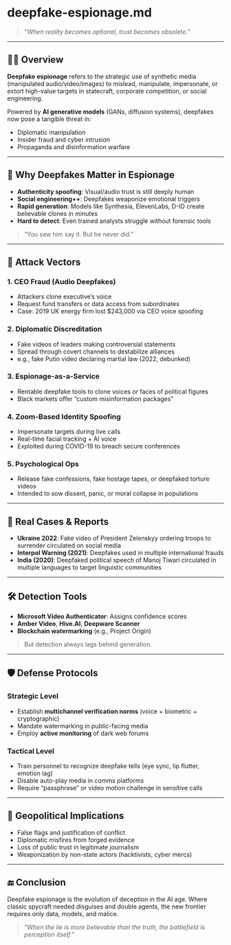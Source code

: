 # deepfake-espionage.md

> *“When reality becomes optional, trust becomes obsolete.”*

---

## 🕵️‍♂️ Overview

**Deepfake espionage** refers to the strategic use of synthetic media (manipulated audio/video/images) to mislead, manipulate, impersonate, or extort high-value targets in statecraft, corporate competition, or social engineering.

Powered by **AI generative models** (GANs, diffusion systems), deepfakes now pose a tangible threat in:

* Diplomatic manipulation
* Insider fraud and cyber intrusion
* Propaganda and disinformation warfare

---

## 🎯 Why Deepfakes Matter in Espionage

* **Authenticity spoofing**: Visual/audio trust is still deeply human
* **Social engineering++**: Deepfakes weaponize emotional triggers
* **Rapid generation**: Models like Synthesia, ElevenLabs, D-ID create believable clones in minutes
* **Hard to detect**: Even trained analysts struggle without forensic tools

> “You saw him say it. But he never did.”

---

## 🧠 Attack Vectors

### 1. **CEO Fraud (Audio Deepfakes)**

* Attackers clone executive’s voice
* Request fund transfers or data access from subordinates
* Case: 2019 UK energy firm lost \$243,000 via CEO voice spoofing

### 2. **Diplomatic Discreditation**

* Fake videos of leaders making controversial statements
* Spread through covert channels to destabilize alliances
* e.g., fake Putin video declaring martial law (2022, debunked)

### 3. **Espionage-as-a-Service**

* Rentable deepfake tools to clone voices or faces of political figures
* Black markets offer “custom misinformation packages”

### 4. **Zoom-Based Identity Spoofing**

* Impersonate targets during live calls
* Real-time facial tracking + AI voice
* Exploited during COVID-19 to breach secure conferences

### 5. **Psychological Ops**

* Release fake confessions, fake hostage tapes, or deepfaked torture videos
* Intended to sow dissent, panic, or moral collapse in populations

---

## 🧪 Real Cases & Reports

* **Ukraine 2022**: Fake video of President Zelenskyy ordering troops to surrender circulated on social media
* **Interpol Warning (2021)**: Deepfakes used in multiple international frauds
* **India (2020)**: Deepfaked political speech of Manoj Tiwari circulated in multiple languages to target linguistic communities

---

## 🛠️ Detection Tools

* **Microsoft Video Authenticator**: Assigns confidence scores
* **Amber Video**, **Hive.AI**, **Deepware Scanner**
* **Blockchain watermarking** (e.g., Project Origin)

> But detection always lags behind generation.

---

## 🛡️ Defense Protocols

### Strategic Level

* Establish **multichannel verification norms** (voice + biometric + cryptographic)
* Mandate watermarking in public-facing media
* Employ **active monitoring** of dark web forums

### Tactical Level

* Train personnel to recognize deepfake tells (eye sync, lip flutter, emotion lag)
* Disable auto-play media in comms platforms
* Require “passphrase” or video motion challenge in sensitive calls

---

## 🧬 Geopolitical Implications

* False flags and justification of conflict
* Diplomatic misfires from forged evidence
* Loss of public trust in legitimate journalism
* Weaponization by non-state actors (hacktivists, cyber mercs)

---

## 🔚 Conclusion

Deepfake espionage is the evolution of deception in the AI age. Where classic spycraft needed disguises and double agents, the new frontier requires only data, models, and malice.

> *“When the lie is more believable than the truth, the battlefield is perception itself.”*
